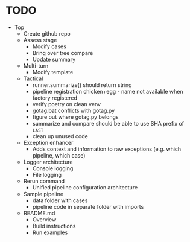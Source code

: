 # TODO

* Top
  * Create github repo
  * Assess stage
    * Modify cases
    * Bring over tree compare
    * Update summary
  * Multi-turn
    * Modify template
  * Tactical
    * runner.summarize() should return string
    * pipeline registration chicken+egg - name not available when factory registered
    * verify poetry on clean venv
    * gotag.bat conflicts with gotag.py
    * figure out where gotag.py belongs
    * summarize and compare should be able to use SHA prefix of `LAST`
    * clean up unused code
  * Exception enhancer
    * Adds context and information to raw exceptions (e.g. which pipeline, which case)
  * Logger architecture
    * Console logging
    * File logging
  * Rerun command
    * Unified pipeline configuration architecture
  * Sample pipeline
    * data folder with cases
    * pipeline code in separate folder with imports
  * README.md
    * Overview
    * Build instructions
    * Run examples
